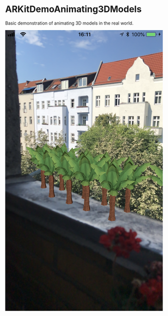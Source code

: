 #  ARKitDemoAnimating3DModels

Basic demonstration of animating 3D models in the real world.

<img src="screen.png"></img>

